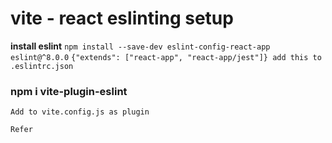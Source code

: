 # vite - react eslinting setup

**install eslint**
`npm install --save-dev eslint-config-react-app eslint@^8.0.0`
`{"extends": ["react-app", "react-app/jest"]} add this to .eslintrc.json`

### npm i vite-plugin-eslint

`Add to vite.config.js as plugin`

`Refer`

<!-- //stackoverflow.com/questions/69842785/how-can-i-intregate-eslint-in-a-vitereact-project -->
<!-- https://www.npmjs.com/package/eslint-config-react-app -->
<!-- https://www.npmjs.com/package/vite-plugin-eslint -->
